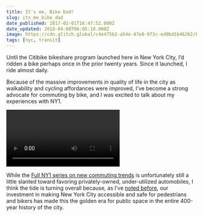 ```yaml
---
title: It's me, Bike Dad!
slug: its_me_bike_dad
date_published: 2017-02-01T16:47:52.000Z
date_updated: 2018-04-08T06:05:18.000Z
image: https://cdn.glitch.global/c4e475b2-a54e-47e0-973c-ed0bd1b46262/E53_St_Citibike_station_loaded_jeh.jpg?v=1669786964129
tags: [nyc, transit]
---
```


Until the Citibike bikeshare program launched here in New York City, I’d ridden a bike perhaps once in the prior twenty years. Since it launched, I ride almost daily.

Because of the massive improvements in quality of life in the city as walkability and cycling affordances were improved, I’ve become a strong advocate for commuting by bike, and I was excited to talk about my experiences with NY1.

<video id="bitmovinplayer-video-bitmovin-video-player" x-webkit-airplay="allow" preload="auto" webkit-playsinline="" playsinline="" controls=""><source src="https://media.raven.news/ns9/news/NY1/2017/02/No-Parking-Anytime-Part-Three-PKG-CC-fix_23105711_13_48_50.m3u8?bitmovin-player-id=184c71a17ca72c15"></video>

While the [Full NY1 series on new commuting trends](http://www.ny1.com/nyc/all-boroughs/news/2017/02/1/no-parking-anytime--part-3.html) is unfortunately still a little slanted toward favoring privately-owned, under-utilized automobiles, I think the tide is turning overall because, as I’ve [noted before](/2010/09/nine-is-new-new-york.html), our investment in making New York City accessible and safe for pedestrians and bikers has made this the golden era for public space in the entire 400-year history of the city.
